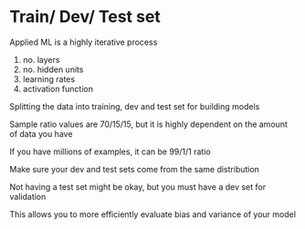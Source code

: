 # Train/ Dev/ Test set

Applied ML is a highly iterative process

1. no. layers
2. no. hidden units
3. learning rates
4. activation function

Splitting the data into training, dev and test set for building models

Sample ratio values are 70/15/15, but it is highly dependent on the amount of data you have

If you have millions of examples, it can be 99/1/1 ratio

Make sure your dev and test sets come from the same distribution

Not having a test set might be okay, but you must have a dev set for validation

This allows you to more efficiently evaluate bias and variance of your model
